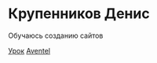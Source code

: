 

# Крупенников Денис
Обучаюсь созданию сайтов

[Урок](https://kdvprog.github.io/Lesson/ "Мой учебный сайт")
[Aventel](https://kdvprog.github.io/aventel/ "Aventel")
